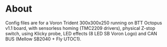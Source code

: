 # About
Config files are for a Voron Trident 300x300x250 running on BTT Octopus v1.1 board, with sensorless homing (TMC2209 drivers), physical Z-stop switch, using Klicky probe, LED effects (8 LED SB Voron Logo) and CAN BUS (Mellow SB2040 + Fly UTOC1).
